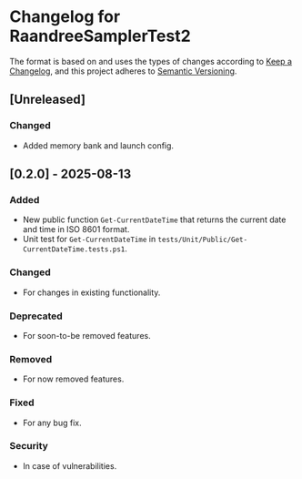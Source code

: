 # Changelog for RaandreeSamplerTest2

The format is based on and uses the types of changes according to [Keep a Changelog](https://keepachangelog.com/en/1.0.0/),
and this project adheres to [Semantic Versioning](https://semver.org/spec/v2.0.0.html).

## [Unreleased]

### Changed

- Added memory bank and launch config.


## [0.2.0] - 2025-08-13

### Added

- New public function `Get-CurrentDateTime` that returns the current date and time in ISO 8601 format.
- Unit test for `Get-CurrentDateTime` in `tests/Unit/Public/Get-CurrentDateTime.tests.ps1`.

### Changed

- For changes in existing functionality.

### Deprecated

- For soon-to-be removed features.

### Removed

- For now removed features.

### Fixed

- For any bug fix.

### Security

- In case of vulnerabilities.

